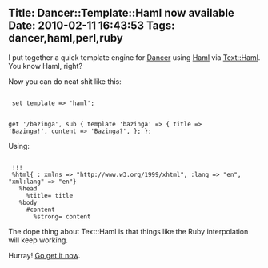 Title: Dancer::Template::Haml now available
Date: 2010-02-11 16:43:53
Tags: dancer,haml,perl,ruby
---
I put together a quick template engine for <a href="http://dancer.sukria.net/">Dancer</a> using <a href="http://haml-lang.com">Haml</a> via <a href="http://search.cpan.org/dist/Text-Haml/">Text::Haml</a>. You know Haml, right?

Now you can do neat shit like this:

<code lang="perl">
 set template => 'haml';
 
 get '/bazinga', sub {
        template 'bazinga' => {
                title => 'Bazinga!',
                content => 'Bazinga?',
        };
 };
</code>

Using:

<code lang="ruby">
 !!!
 %html{ : xmlns => "http://www.w3.org/1999/xhtml", :lang => "en", "xml:lang" => "en"}
   %head
     %title= title
   %body
     #content
       %strong= content
</code>

The dope thing about Text::Haml is that things like the Ruby interpolation will keep working.

Hurray! <a href="http://search.cpan.org/dist/Dancer-Template-Haml/">Go get it now</a>.